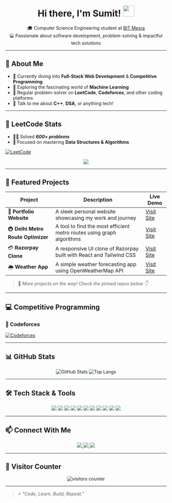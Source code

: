 <h1 align="center">
  Hi there, I'm Sumit! <img src="https://media.giphy.com/media/hvRJCLFzcasrR4ia7z/giphy.gif" width="35px" />
</h1>

<p align="center">
  🎓 Computer Science Engineering student at <a href="https://www.bitmesra.ac.in/">BIT Mesra</a> <br>
  💻 Passionate about software development, problem-solving & impactful tech solutions
</p>


---

## 🚀 About Me

- 🔭 Currently diving into **Full-Stack Web Development** & **Competitive Programming**
- 🌱 Exploring the fascinating world of **Machine Learning**
- 🧠 Regular problem-solver on **LeetCode**, **Codeforces**, and other coding platforms
- 💬 Talk to me about **C++**, **DSA**, or anything tech!

---

## 🧠 LeetCode Stats

- 👨‍💻 Solved ***600+ problems***
- 💪 Focused on mastering **Data Structures & Algorithms**

[![LeetCode](https://img.shields.io/badge/LeetCode-FFA116?style=for-the-badge&logo=leetcode&logoColor=white)](https://leetcode.com/sumitksr)

<p align="center">
  <img src="https://leetcard.jacoblin.cool/sumitksr?theme=dark&font=Fira+Code&ext=heatmap" />
</p>

---

## 🌟 Featured Projects

| Project | Description | Live Demo |
|--------|-------------|-----------|
| 💼 **Portfolio Website** | A sleek personal website showcasing my work and journey | [Visit Site](https://portfolio-3gsk.vercel.app/) |
| 🚇 **Delhi Metro Route Optimizer** | A tool to find the most efficient metro routes using graph algorithms | [Visit Site](https://delhi-metro-app-ochre.vercel.app/) |
| 💳 **Razorpay Clone** | A responsive UI clone of Razorpay built with React and Tailwind CSS | [Visit Site](https://razorpay-clone-eight-woad.vercel.app/) |
| 🌦️ **Weather App** | A simple weather forecasting app using OpenWeatherMap API | [Visit Site](https://weather-app-alpha-azure.vercel.app/) |


> 🚀 *More projects on the way! Check the pinned repos below 👇*

---

## 💻 Competitive Programming

### 🔸 Codeforces  
[![Codeforces](https://cf.leed.at?id=sumitksr)](https://codeforces.com/profile/sumitksr)

---

## 📊 GitHub Stats

<p align="center">
  <img src="https://github-readme-stats.vercel.app/api?username=sumitksr&show_icons=true&theme=radical" alt="GitHub Stats" />
  <img src="https://github-readme-stats.vercel.app/api/top-langs/?username=sumitksr&layout=compact&theme=radical" alt="Top Langs" />
</p>

---

## 🛠️ Tech Stack & Tools

<p align="center">
  <img src="https://img.shields.io/badge/C++-00599C?style=for-the-badge&logo=c%2B%2B&logoColor=white" />
  <img src="https://img.shields.io/badge/React-20232A?style=for-the-badge&logo=react&logoColor=61DAFB" />
  <img src="https://img.shields.io/badge/DSA-FFA116?style=for-the-badge&logo=leetcode&logoColor=white" />
  <img src="https://img.shields.io/badge/Java-007396?style=for-the-badge&logo=java&logoColor=white" />
  <img src="https://img.shields.io/badge/JavaScript-F7DF1E?style=for-the-badge&logo=javascript&logoColor=black" />
  <img src="https://img.shields.io/badge/HTML5-E34F26?style=for-the-badge&logo=html5&logoColor=white" />
  <img src="https://img.shields.io/badge/CSS3-1572B6?style=for-the-badge&logo=css3&logoColor=white" />
  <img src="https://img.shields.io/badge/SQL-003B57?style=for-the-badge&logo=postgresql&logoColor=white" />
  <img src="https://img.shields.io/badge/Tailwind_CSS-38B2AC?style=for-the-badge&logo=tailwind-css&logoColor=white" />
  <img src="https://img.shields.io/badge/NumPy-013243?style=for-the-badge&logo=numpy&logoColor=white" />
  <img src="https://img.shields.io/badge/Express.js-000000?style=for-the-badge&logo=express&logoColor=white" />
</p>


---

## 📫 Connect With Me

<p align="center">
  <a href="https://www.linkedin.com/in/sumitksr/">
    <img src="https://img.shields.io/badge/LinkedIn-blue?style=for-the-badge&logo=linkedin&logoColor=white" />
  </a>
  <a href="https://portfolio-3gsk.vercel.app/">
    <img src="https://img.shields.io/badge/Portfolio-000?style=for-the-badge&logo=github&logoColor=white" />
  </a>
  <a href="mailto:your.email@example.com">
    <img src="https://img.shields.io/badge/Gmail-D14836?style=for-the-badge&logo=gmail&logoColor=white" />
  </a>
</p>

---

## 🎯 Visitor Counter

<div align="center">
  <img alt="visitors counter" src="https://profile-counter.glitch.me/AAL1X/count.svg" />
</div>

---

> ⚡ *"Code, Learn, Build, Repeat."*
